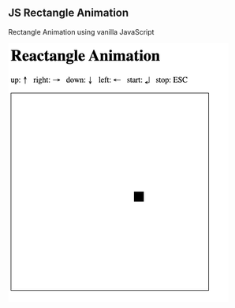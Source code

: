## JS Rectangle Animation

Rectangle Animation using vanilla JavaScript

![App Screenshot](/docs/img/app-screenshot.png?raw=true "App Screenshot")